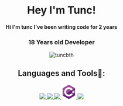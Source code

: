 <h1 align="center" > Hey I'm Tunc! </h1>
<h4 align="center"> Hi I'm tunc I've been writing code for 2 years</h24>
	
<h3 align="center">18 Years old Developer </h3>

<p align="center">
	<img src="https://komarev.com/ghpvc/?username=tuncbth&label=Profile%20views&color=80ceff&style=flat-square" alt="tuncbth" />
</p>

<h2 align="center">Languages and Tools🔨:</h2>

<p align="center">
	<a href="https://developer.mozilla.org/en-US/docs/Web/JavaScript" target="_blank">
		<img src="https://camo.githubusercontent.com/442c452cb73752bb1914ce03fce2017056d651a2099696b8594ddf5ccc74825e/68747470733a2f2f63646e2e6a7364656c6976722e6e65742f67682f64657669636f6e732f64657669636f6e2f69636f6e732f6a6176617363726970742f6a6176617363726970742d6f726967696e616c2e737667" width="40px">
	<a href="https://www.w3schools.com/html/default.asp" target="_blank">
		<img src="https://camo.githubusercontent.com/da7acacadecf91d6dc02efcd2be086bb6d78ddff19a1b7a0ab2755a6fda8b1e9/68747470733a2f2f63646e2e6a7364656c6976722e6e65742f67682f64657669636f6e732f64657669636f6e2f69636f6e732f68746d6c352f68746d6c352d6f726967696e616c2e737667" width="40px">
	<a href="https://www.w3schools.com/css/" target="_blank">
		<img src="https://camo.githubusercontent.com/2e496d4bfc6f753ddca87b521ce95c88219f77800212ffa6d4401ad368c82170/68747470733a2f2f63646e2e6a7364656c6976722e6e65742f67682f64657669636f6e732f64657669636f6e2f69636f6e732f637373332f637373332d6f726967696e616c2e737667" width="40px">
	<a href="https://www.w3schools.com/cs/index.php" target="_blank">
		<img src="https://raw.githubusercontent.com/devicons/devicon/master/icons/csharp/csharp-original.svg" width="40px"><a href="https://www.w3schools.com/cs/index.php" target="_blank">
	<a href="https://www.w3schools.com/EXCEL/index.php" target="_blank">
		<img src="https://avatars.githubusercontent.com/u/44556874?s=200&v=4" width="48px">
</p>
